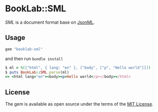 # BookLab::SML

*SML* is a document format base on [JsonML](http://jsonml.org).

## Usage

```rb
gem "booklab-sml"
```

and then run `bundle install`

```rb
$ ml = %(["html", { lang: "en" }, ["body", ["p", "Hello world"]]])
$ puts BookLab::SML.parse(ml)
=> <html lang="en"><body><p>Hello world</p></body></html>
```

## License
The gem is available as open source under the terms of the [MIT License](https://opensource.org/licenses/MIT).
